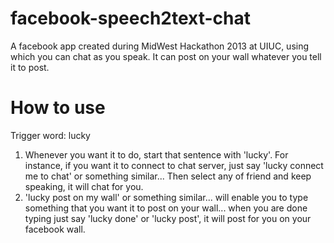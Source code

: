 facebook-speech2text-chat
=========================
A facebook app created during MidWest Hackathon 2013 at UIUC, using which you can chat as you speak.
It can post on your wall whatever you tell it to post.

How to use
==========
Trigger word: lucky
1) Whenever you want it to do, start that sentence with 'lucky'. For instance, if you want it to connect to chat
server, just say 'lucky connect me to chat' or something similar... Then select any of friend and keep speaking, it
will chat for you.
2) 'lucky post on my wall' or something similar... will enable you to type something that you want it to post on your
wall... when you are done typing just say 'lucky done' or 'lucky post', it will post for you on your facebook wall.
